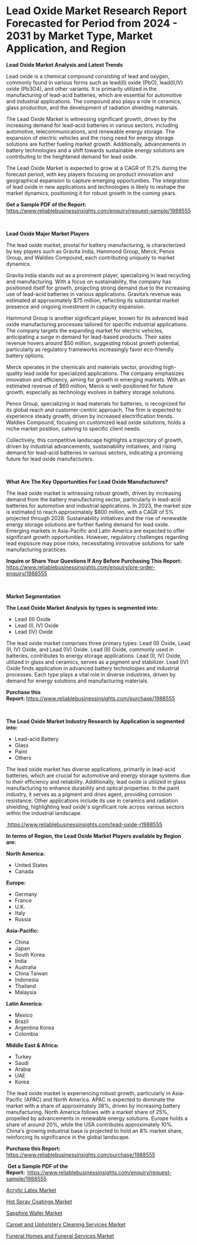 <p><h1>Lead Oxide Market Research Report Forecasted for Period from 2024 -  2031 by Market Type, Market Application, and Region</h1></p><p><strong>Lead Oxide Market Analysis and Latest Trends</strong></p>
<p><p>Lead oxide is a chemical compound consisting of lead and oxygen, commonly found in various forms such as lead(II) oxide (PbO), lead(II,IV) oxide (Pb3O4), and other variants. It is primarily utilized in the manufacturing of lead-acid batteries, which are essential for automotive and industrial applications. The compound also plays a role in ceramics, glass production, and the development of radiation shielding materials.</p><p>The Lead Oxide Market is witnessing significant growth, driven by the increasing demand for lead-acid batteries in various sectors, including automotive, telecommunications, and renewable energy storage. The expansion of electric vehicles and the rising need for energy storage solutions are further fueling market growth. Additionally, advancements in battery technologies and a shift towards sustainable energy solutions are contributing to the heightened demand for lead oxide.</p><p>The Lead Oxide Market is expected to grow at a CAGR of 11.2% during the forecast period, with key players focusing on product innovation and geographical expansion to capture emerging opportunities. The integration of lead oxide in new applications and technologies is likely to reshape the market dynamics, positioning it for robust growth in the coming years.</p></p>
<p><strong>Get a Sample PDF of the Report:&nbsp;</strong> <a href="https://www.reliablebusinessinsights.com/enquiry/request-sample/1988555?utm_campaign=48&utm_medium=2&utm_source=Github&utm_content=ia&utm_term=15112024&utm_id=lead-oxide">https://www.reliablebusinessinsights.com/enquiry/request-sample/1988555</a></p>
<p>&nbsp;</p>
<p><strong>Lead Oxide Major Market Players</strong></p>
<p><p>The lead oxide market, pivotal for battery manufacturing, is characterized by key players such as Gravita India, Hammond Group, Merck, Penox Group, and Waldies Compound, each contributing uniquely to market dynamics.</p><p>Gravita India stands out as a prominent player, specializing in lead recycling and manufacturing. With a focus on sustainability, the company has positioned itself for growth, projecting strong demand due to the increasing use of lead-acid batteries in various applications. Gravita’s revenue was estimated at approximately $75 million, reflecting its substantial market presence and ongoing investment in capacity expansion.</p><p>Hammond Group is another significant player, known for its advanced lead oxide manufacturing processes tailored for specific industrial applications. The company targets the expanding market for electric vehicles, anticipating a surge in demand for lead-based products. Their sales revenue hovers around $50 million, suggesting robust growth potential, particularly as regulatory frameworks increasingly favor eco-friendly battery options.</p><p>Merck operates in the chemicals and materials sector, providing high-quality lead oxide for specialized applications. The company emphasizes innovation and efficiency, aiming for growth in emerging markets. With an estimated revenue of $60 million, Merck is well-positioned for future growth, especially as technology evolves in battery storage solutions.</p><p>Penox Group, specializing in lead materials for batteries, is recognized for its global reach and customer-centric approach. The firm is expected to experience steady growth, driven by increased electrification trends. Waldies Compound, focusing on customized lead oxide solutions, holds a niche market position, catering to specific client needs.</p><p>Collectively, this competitive landscape highlights a trajectory of growth, driven by industrial advancements, sustainability initiatives, and rising demand for lead-acid batteries in various sectors, indicating a promising future for lead oxide manufacturers.</p></p>
<p>&nbsp;</p>
<p><strong>What Are The Key Opportunities For Lead Oxide Manufacturers?</strong></p>
<p><p>The lead oxide market is witnessing robust growth, driven by increasing demand from the battery manufacturing sector, particularly in lead-acid batteries for automotive and industrial applications. In 2023, the market size is estimated to reach approximately $800 million, with a CAGR of 5% projected through 2028. Sustainability initiatives and the rise of renewable energy storage solutions are further fueling demand for lead oxide. Emerging markets in Asia-Pacific and Latin America are expected to offer significant growth opportunities. However, regulatory challenges regarding lead exposure may pose risks, necessitating innovative solutions for safe manufacturing practices.</p></p>
<p><strong>Inquire or Share Your Questions If Any Before Purchasing This Report:</strong> <a href="https://www.reliablebusinessinsights.com/enquiry/pre-order-enquiry/1988555?utm_campaign=48&utm_medium=2&utm_source=Github&utm_content=ia&utm_term=15112024&utm_id=lead-oxide">https://www.reliablebusinessinsights.com/enquiry/pre-order-enquiry/1988555</a></p>
<p>&nbsp;</p>
<p><strong>Market Segmentation</strong></p>
<p><strong>The Lead Oxide Market Analysis by types is segmented into:</strong></p>
<p><ul><li>Lead (II) Oxide</li><li>Lead (II, IV) Oxide</li><li>Lead (IV) Oxide</li></ul></p>
<p><p>The lead oxide market comprises three primary types: Lead (II) Oxide, Lead (II, IV) Oxide, and Lead (IV) Oxide. Lead (II) Oxide, commonly used in batteries, contributes to energy storage applications. Lead (II, IV) Oxide, utilized in glass and ceramics, serves as a pigment and stabilizer. Lead (IV) Oxide finds application in advanced battery technologies and industrial processes. Each type plays a vital role in diverse industries, driven by demand for energy solutions and manufacturing materials.</p></p>
<p><strong>Purchase this Report:&nbsp;</strong><a href="https://www.reliablebusinessinsights.com/purchase/1988555?utm_campaign=48&utm_medium=2&utm_source=Github&utm_content=ia&utm_term=15112024&utm_id=lead-oxide">https://www.reliablebusinessinsights.com/purchase/1988555</a></p>
<p>&nbsp;</p>
<p><strong>The Lead Oxide Market Industry Research by Application is segmented into:</strong></p>
<p><ul><li>Lead-acid Battery</li><li>Glass</li><li>Paint</li><li>Others</li></ul></p>
<p><p>The lead oxide market has diverse applications, primarily in lead-acid batteries, which are crucial for automotive and energy storage systems due to their efficiency and reliability. Additionally, lead oxide is utilized in glass manufacturing to enhance durability and optical properties. In the paint industry, it serves as a pigment and dries agent, providing corrosion resistance. Other applications include its use in ceramics and radiation shielding, highlighting lead oxide's significant role across various sectors within the industrial landscape.</p></p>
<p><a href="https://www.reliablebusinessinsights.com/lead-oxide-r1988555?utm_campaign=48&utm_medium=2&utm_source=Github&utm_content=ia&utm_term=15112024&utm_id=lead-oxide">&nbsp;https://www.reliablebusinessinsights.com/lead-oxide-r1988555</a></p>
<p><strong>In terms of Region, the Lead Oxide Market Players available by Region are:</strong></p>
<p>
    <p> <strong> North America: </strong>
        <ul>
            <li>United States</li>
            <li>Canada</li>
        </ul>
        </p> 
    <p> <strong> Europe: </strong>
        <ul>
            <li>Germany</li>
            <li>France</li>
            <li>U.K.</li>
            <li>Italy</li>
            <li>Russia</li>
        </ul>
        </p> 
    <p> <strong> Asia-Pacific: </strong>
        <ul>
            <li>China</li>
            <li>Japan</li>
            <li>South Korea</li>
            <li>India</li>
            <li>Australia</li>
            <li>China Taiwan</li>
            <li>Indonesia</li>
            <li>Thailand</li>
            <li>Malaysia</li>
        </ul>
        </p> 
    <p> <strong> Latin America: </strong>
        <ul>
            <li>Mexico</li>
            <li>Brazil</li>
            <li>Argentina Korea</li>
            <li>Colombia</li>
        </ul>
        </p> 
    <p> <strong> Middle East & Africa: </strong>
        <ul>
            <li>Turkey</li>
            <li>Saudi</li>
            <li>Arabia</li>
            <li>UAE</li>
            <li>Korea</li>
        </ul>
    </p>
    </p>
<p><p>The lead oxide market is experiencing robust growth, particularly in Asia-Pacific (APAC) and North America. APAC is expected to dominate the market with a share of approximately 38%, driven by increasing battery manufacturing. North America follows with a market share of 25%, propelled by advancements in renewable energy solutions. Europe holds a share of around 20%, while the USA contributes approximately 10%. China's growing industrial base is projected to hold an 8% market share, reinforcing its significance in the global landscape.</p></p>
<p><strong>Purchase this Report: </strong><a href="https://www.reliablebusinessinsights.com/purchase/1988555?utm_campaign=48&utm_medium=2&utm_source=Github&utm_content=ia&utm_term=15112024&utm_id=lead-oxide">https://www.reliablebusinessinsights.com/purchase/1988555</a></p>
<p>&nbsp;<strong>Get a Sample PDF of the Report:&nbsp;&nbsp;</strong><a href="https://www.reliablebusinessinsights.com/enquiry/request-sample/1988555?utm_campaign=48&utm_medium=2&utm_source=Github&utm_content=ia&utm_term=15112024&utm_id=lead-oxide">https://www.reliablebusinessinsights.com/enquiry/request-sample/1988555</a></p>
<p><strong></strong></p>
<p><p><a href="https://www.linkedin.com/pulse/global-acrylic-latex-market-focus-product-type-fluid-acrylicsheavy-body-bkprc?utm_campaign=48&utm_medium=2&utm_source=Github&utm_content=ia&utm_term=15112024&utm_id=lead-oxide">Acrylic Latex Market</a></p><p><a href="https://www.linkedin.com/pulse/hot-spray-coatings-market-global-regional-analysis-wfwuc?utm_campaign=48&utm_medium=2&utm_source=Github&utm_content=ia&utm_term=15112024&utm_id=lead-oxide">Hot Spray Coatings Market</a></p><p><a href="https://www.linkedin.com/pulse/sapphire-wafer-market-report-product-type-end-use-application-6zbmc?utm_campaign=48&utm_medium=2&utm_source=Github&utm_content=ia&utm_term=15112024&utm_id=lead-oxide">Sapphire Wafer Market</a></p><p><a href="https://issuu.com/reportprime-2/docs/carpet-and-upholstery-cleaning-serv_168ac57c5dd9ee?utm_campaign=48&utm_medium=2&utm_source=Github&utm_content=ia&utm_term=15112024&utm_id=lead-oxide">Carpet and Upholstery Cleaning Services Market</a></p><p><a href="https://issuu.com/reportprime-2/docs/funeral-homes-and-funeral-services-_75c8ff0080b5c4?utm_campaign=48&utm_medium=2&utm_source=Github&utm_content=ia&utm_term=15112024&utm_id=lead-oxide">Funeral Homes and Funeral Services Market</a></p></p>